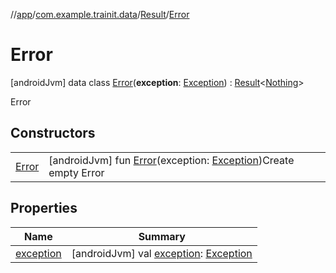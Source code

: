 //[app](../../../../index.md)/[com.example.trainit.data](../../index.md)/[Result](../index.md)/[Error](index.md)



# Error  
 [androidJvm] data class [Error](index.md)(**exception**: [Exception](https://kotlinlang.org/api/latest/jvm/stdlib/kotlin/-exception/index.html)) : [Result](../index.md)<[Nothing](https://kotlinlang.org/api/latest/jvm/stdlib/kotlin/-nothing/index.html)> 

Error

   


## Constructors  
  
| | |
|---|---|
| <a name="com.example.trainit.data/Result.Error/Error/#java.lang.Exception/PointingToDeclaration/"></a>[Error](-error.md)| <a name="com.example.trainit.data/Result.Error/Error/#java.lang.Exception/PointingToDeclaration/"></a> [androidJvm] fun [Error](-error.md)(exception: [Exception](https://kotlinlang.org/api/latest/jvm/stdlib/kotlin/-exception/index.html))Create empty Error   <br>|


## Properties  
  
|  Name |  Summary | 
|---|---|
| <a name="com.example.trainit.data/Result.Error/exception/#/PointingToDeclaration/"></a>[exception](exception.md)| <a name="com.example.trainit.data/Result.Error/exception/#/PointingToDeclaration/"></a> [androidJvm] val [exception](exception.md): [Exception](https://kotlinlang.org/api/latest/jvm/stdlib/kotlin/-exception/index.html)   <br>|

